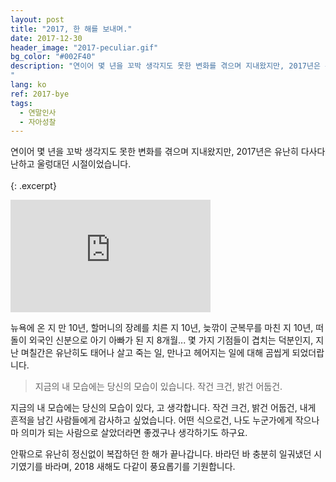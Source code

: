 ```yaml
---
layout: post
title: "2017, 한 해를 보내며."
date: 2017-12-30
header_image: "2017-peculiar.gif"
bg_color: "#002F40"
description: "연이어 몇 년을 꼬박 생각지도 못한 변화를 겪으며 지내왔지만, 2017년은 유난히 다사다난하고 울렁대던 시절이었습니다.
"
lang: ko
ref: 2017-bye
tags:
  - 연말인사
  - 자아성찰
---
```

연이어 몇 년을 꼬박 생각지도 못한 변화를 겪으며 지내왔지만, 2017년은 유난히 다사다난하고 울렁대던 시절이었습니다.<br /><br />
{: .excerpt}

<div class="emb-video vimeo wide">
  <iframe src="https://player.vimeo.com/video/249026337?title=0&byline=0&portrait=0" width="320" height="180" frameborder="0" webkitallowfullscreen mozallowfullscreen allowfullscreen></iframe>
</div>


뉴욕에 온 지 만 10년, 할머니의 장례를 치른 지 10년, 늦깎이 군복무를 마친 지 10년, 떠돌이 외국인 신분으로 아기 아빠가 된 지 8개월... 몇 가지 기점들이 겹치는 덕분인지, 지난 며칠간은 유난히도 태어나 살고 죽는 일, 만나고 헤어지는 일에 대해 곰씹게 되었더랍니다.

<blockquote class="pullquote qr">
지금의 내 모습에는 당신의 모습이 있습니다. 작건 크건, 밝건 어둡건.
</blockquote>

지금의 내 모습에는 당신의 모습이 있다, 고 생각합니다. 작건 크건, 밝건 어둡건, 내게 흔적을 남긴 사람들에게 감사하고 싶었습니다. 어떤 식으로건, 나도 누군가에게 작으나마 의미가 되는 사람으로 살았더라면 좋겠구나 생각하기도 하구요.


안팎으로 유난히 정신없이 복잡하던 한 해가 끝나갑니다. 바라던 바 충분히 일궈냈던 시기였기를 바라며, 2018 새해도 다같이 풍요롭기를 기원합니다.
